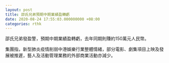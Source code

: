 ```yaml
---
layout: post
title: 邵氏兄弟預期中期業績盈轉虧
date: 2020-08-24 17:55:03.000000000 +08:00
categories: rthk
---
```


邵氏兄弟發盈警，預期中期業績盈轉虧，去年同期則賺約150萬元人民幣。

集團指，新型肺炎疫情削弱中港娛樂行業整體情緒，部分電影、劇集項目上映及發展被推遲，藝人及活動管理業務的外部商業活動亦減少。
